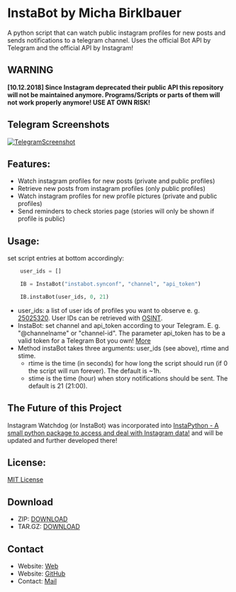 # InstaBot by Micha Birklbauer
A python script that can watch public instagram profiles for new posts and sends notifications to a telegram channel. Uses the official Bot API by Telegram and the official API by Instagram!

## WARNING
**\[10.12.2018\] Since Instagram deprecated their public API this repository will not be maintained anymore. Programs/Scripts or parts of them will not work properly anymore! USE AT OWN RISK!**

## Telegram Screenshots

[![TelegramScreenshot](https://raw.githubusercontent.com/t0xic-m/instagram_watchdog/master/docs/instabot.jpg)](https://www.instagram.com/katie_kosova/)

## Features:
- Watch instagram profiles for new posts (private and public profiles)
- Retrieve new posts from instagram profiles (only public profiles)
- Watch instagram profiles for new profile pictures (private and public profiles)
- Send reminders to check stories page (stories will only be shown if profile is public)

## Usage:

set script entries at bottom accordingly:

```python
	user_ids = []

	IB = InstaBot("instabot.synconf", "channel", "api_token")

	IB.instaBot(user_ids, 0, 21)
```

- user_ids: a list of user ids of profiles you want to observe e. g. [25025320](https://instagram.com/instagram). User IDs can be retrieved with [OSINT](https://inteltechniques.com/menu.html).
- InstaBot: set channel and api_token according to your Telegram. E. g. "@channelname" or "channel-id". The parameter api_token has to be a valid token for a Telegram Bot you own! [More](https://core.telegram.org/)
- Method instaBot takes three arguments: user_ids (see above), rtime and stime.
  - rtime is the time (in seconds) for how long the script should run (if 0 the script will run forever). The default is ~1h.
  - stime is the time (hour) when story notifications should be sent. The default is 21 (21:00).
  
## The Future of this Project

Instagram Watchdog (or InstaBot) was incorporated into [InstaPython - A small python package to access and deal with Instagram data!](https://github.com/t0xic-m/instapython) and will be updated and further developed there!
  
## License:
  
[MIT License](https://github.com/t0xic-m/instagram_watchdog/blob/master/LICENSE.md)
  
## Download
  
- ZIP: [DOWNLOAD](https://github.com/t0xic-m/instagram_watchdog/archive/master.zip)
- TAR.GZ: [DOWNLOAD](https://github.com/t0xic-m/instagram_watchdog/archive/master.tar.gz)

## Contact

- Website: [Web](https://t0xic-m.github.io/web)
- Website: [GitHub](https://t0xic-m.github.io)
- Contact: [Mail](mailto:micha.birklbauer@gmail.com)
